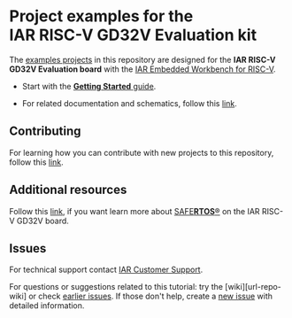 # Project examples for the<br> IAR RISC-V GD32V Evaluation kit

The [examples projects](Examples) in this repository are designed for the __IAR RISC-V GD32V Evaluation board__  with the [IAR Embedded Workbench for RISC-V][ewriscv-url].

- Start with the [__Getting Started__ guide](docs/getting-started.md).

- For related documentation and schematics, follow this [link](docs).

## Contributing
For learning how you can contribute with new projects to this repository, follow this [link](contributions).

## Additional resources
Follow this [link](docs/safertos.md), if you want learn more about [SAFE**RTOS**®](docs/safertos.md) on the IAR RISC-V GD32V board.

## Issues
For technical support contact [IAR Customer Support][url-iar-customer-support].

For questions or suggestions related to this tutorial: try the [wiki][url-repo-wiki] or check [earlier issues][url-repo-issue-old]. If those don't help, create a [new issue][url-repo-issue-new] with detailed information.


<!-- links -->
[url-iar-customer-support]: https://iar.my.site.com/mypages/s/contactsupport

[ewriscv-url]:         https://iar.com/riscv
[url-repo]:            https://github.com/iarsystems/iar-risc-v-gd32v-eval
[url-repo-issue-wiki]: https://github.com/iarsystems/iar-risc-v-gd32v-eval/wiki
[url-repo-issue-new]:  https://github.com/iarsystems/iar-risc-v-gd32v-eval/issues/new
[url-repo-issue-old]:  https://github.com/iarsystems/iar-risc-v-gd32v-eval/issues?q=is%3Aissue+is%3Aopen%7Cclosed
